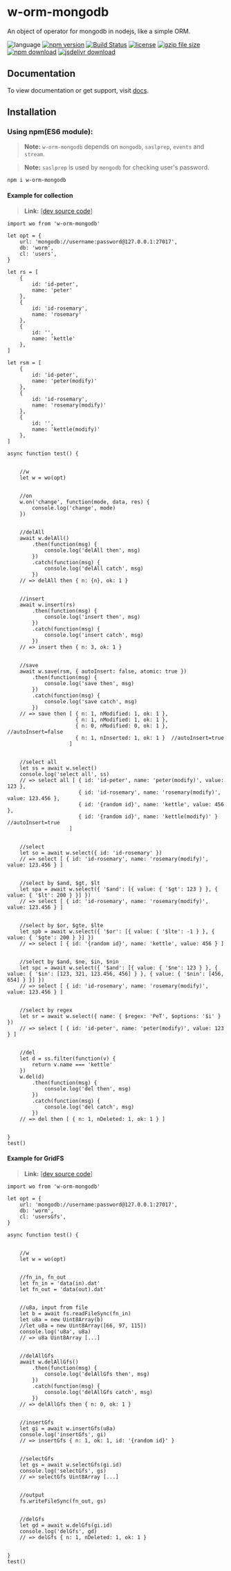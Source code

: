 # w-orm-mongodb
An object of operator for mongodb in nodejs, like a simple ORM.

![language](https://img.shields.io/badge/language-JavaScript-orange.svg) 
[![npm version](http://img.shields.io/npm/v/w-orm-mongodb.svg?style=flat)](https://npmjs.org/package/w-orm-mongodb) 
[![Build Status](https://travis-ci.org/yuda-lyu/w-orm-mongodb.svg?branch=master)](https://travis-ci.org/yuda-lyu/w-orm-mongodb) 
[![license](https://img.shields.io/npm/l/w-orm-mongodb.svg?style=flat)](https://npmjs.org/package/w-orm-mongodb) 
[![gzip file size](http://img.badgesize.io/yuda-lyu/w-orm-mongodb/master/dist/w-orm-mongodb.umd.js.svg?compression=gzip)](https://github.com/yuda-lyu/w-orm-mongodb)
[![npm download](https://img.shields.io/npm/dt/w-orm-mongodb.svg)](https://npmjs.org/package/w-orm-mongodb) 
[![jsdelivr download](https://img.shields.io/jsdelivr/npm/hm/w-orm-mongodb.svg)](https://www.jsdelivr.com/package/npm/w-orm-mongodb)

## Documentation
To view documentation or get support, visit [docs](https://yuda-lyu.github.io/w-orm-mongodb/WOrm.html).

## Installation
### Using npm(ES6 module):
> **Note:** `w-orm-mongodb` depends on `mongodb`, `saslprep`, `events` and `stream`.

> **Note:** `saslprep` is used by `mongodb` for checking user's password.

```alias
npm i w-orm-mongodb
```
#### Example for collection
> **Link:** [[dev source code](https://github.com/yuda-lyu/w-orm-mongodb/blob/master/ga.mjs)]
```alias
import wo from 'w-orm-mongodb'

let opt = {
    url: 'mongodb://username:password@127.0.0.1:27017',
    db: 'worm',
    cl: 'users',
}

let rs = [
    {
        id: 'id-peter',
        name: 'peter'
    },
    {
        id: 'id-rosemary',
        name: 'rosemary'
    },
    {
        id: '',
        name: 'kettle'
    },
]

let rsm = [
    {
        id: 'id-peter',
        name: 'peter(modify)'
    },
    {
        id: 'id-rosemary',
        name: 'rosemary(modify)'
    },
    {
        id: '',
        name: 'kettle(modify)'
    },
]

async function test() {


    //w
    let w = wo(opt)


    //on
    w.on('change', function(mode, data, res) {
        console.log('change', mode)
    })


    //delAll
    await w.delAll()
        .then(function(msg) {
            console.log('delAll then', msg)
        })
        .catch(function(msg) {
            console.log('delAll catch', msg)
        })
    // => delAll then { n: {n}, ok: 1 }


    //insert
    await w.insert(rs)
        .then(function(msg) {
            console.log('insert then', msg)
        })
        .catch(function(msg) {
            console.log('insert catch', msg)
        })
    // => insert then { n: 3, ok: 1 }


    //save
    await w.save(rsm, { autoInsert: false, atomic: true })
        .then(function(msg) {
            console.log('save then', msg)
        })
        .catch(function(msg) {
            console.log('save catch', msg)
        })
    // => save then [ { n: 1, nModified: 1, ok: 1 },
                      { n: 1, nModified: 1, ok: 1 }, 
                      { n: 0, nModified: 0, ok: 1 }, //autoInsert=false
                      { n: 1, nInserted: 1, ok: 1 }  //autoInsert=true
                    ]


    //select all
    let ss = await w.select()
    console.log('select all', ss)
    // => select all [ { id: 'id-peter', name: 'peter(modify)', value: 123 },
                       { id: 'id-rosemary', name: 'rosemary(modify)', value: 123.456 },
                       { id: '{random id}', name: 'kettle', value: 456 },
                       { id: '{random id}', name: 'kettle(modify)' } //autoInsert=true
                    ]


    //select
    let so = await w.select({ id: 'id-rosemary' })
    // => select [ { id: 'id-rosemary', name: 'rosemary(modify)', value: 123.456 } ]


    //select by $and, $gt, $lt
    let spa = await w.select({ '$and': [{ value: { '$gt': 123 } }, { value: { '$lt': 200 } }] })
    // => select [ { id: 'id-rosemary', name: 'rosemary(modify)', value: 123.456 } ]


    //select by $or, $gte, $lte
    let spb = await w.select({ '$or': [{ value: { '$lte': -1 } }, { value: { '$gte': 200 } }] })
    // => select [ { id: '{random id}', name: 'kettle', value: 456 } ]


    //select by $and, $ne, $in, $nin
    let spc = await w.select({ '$and': [{ value: { '$ne': 123 } }, { value: { '$in': [123, 321, 123.456, 456] } }, { value: { '$nin': [456, 654] } }] })
    // => select [ { id: 'id-rosemary', name: 'rosemary(modify)', value: 123.456 } ]


    //select by regex
    let sr = await w.select({ name: { $regex: 'PeT', $options: '$i' } })
    // => select [ { id: 'id-peter', name: 'peter(modify)', value: 123 } ]


    //del
    let d = ss.filter(function(v) {
        return v.name === 'kettle'
    })
    w.del(d)
        .then(function(msg) {
            console.log('del then', msg)
        })
        .catch(function(msg) {
            console.log('del catch', msg)
        })
    // => del then [ { n: 1, nDeleted: 1, ok: 1 } ]
    

}
test()
```
#### Example for GridFS
> **Link:** [[dev source code](https://github.com/yuda-lyu/w-orm-mongodb/blob/master/gb.mjs)]
```alias
import wo from 'w-orm-mongodb'

let opt = {
    url: 'mongodb://username:password@127.0.0.1:27017',
    db: 'worm',
    cl: 'usersGfs',
}

async function test() {


    //w
    let w = wo(opt)


    //fn_in, fn_out
    let fn_in = 'data(in).dat'
    let fn_out = 'data(out).dat'


    //u8a, input from file
    let b = await fs.readFileSync(fn_in)
    let u8a = new Uint8Array(b)
    //let u8a = new Uint8Array([66, 97, 115])
    console.log('u8a', u8a)
    // => u8a Uint8Array [...]


    //delAllGfs
    await w.delAllGfs()
        .then(function(msg) {
            console.log('delAllGfs then', msg)
        })
        .catch(function(msg) {
            console.log('delAllGfs catch', msg)
        })
    // => delAllGfs then { n: 0, ok: 1 }


    //insertGfs
    let gi = await w.insertGfs(u8a)
    console.log('insertGfs', gi)
    // => insertGfs { n: 1, ok: 1, id: '{random id}' }


    //selectGfs
    let gs = await w.selectGfs(gi.id)
    console.log('selectGfs', gs)
    // => selectGfs Uint8Array [...]


    //output
    fs.writeFileSync(fn_out, gs)


    //delGfs
    let gd = await w.delGfs(gi.id)
    console.log('delGfs', gd)
    // => delGfs { n: 1, nDeleted: 1, ok: 1 }


}
test()
```
